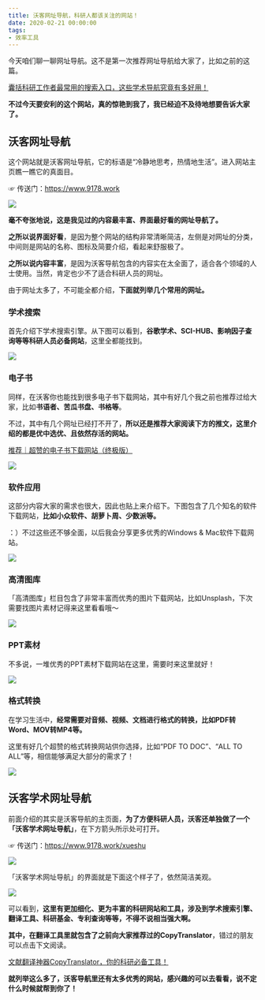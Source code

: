 ```yaml
---
title: 沃客网址导航，科研人都该关注的网站！
date: 2020-02-21 00:00:00
tags:
- 效率工具
---
```


今天咱们聊一聊网址导航。这不是第一次推荐网址导航给大家了，比如之前的这篇。

[囊括科研工作者最常用的搜索入口，这些学术导航究竟有多好用！](http://mp.weixin.qq.com/s?__biz=MzAxNzgyMDg0MQ==&mid=2650452296&idx=1&sn=01d224c59dbc8e402e79a265a3b3536e&chksm=83d1ac8eb4a625980eac4b4b5068674e1fe6a497b647742426f0ef3c5866b674a1cb9e80275d&scene=21#wechat_redirect)

**不过今天要安利的这个网站，真的惊艳到我了，我已经迫不及待地想要告诉大家了。**

## 沃客网址导航

这个网站就是沃客网址导航，它的标语是“冷静地思考，热情地生活”。进入网站主页瞧一瞧它的真面目。

☞ 传送门：https://www.9178.work

![](https://tva1.sinaimg.cn/large/0082zybply1gc4iiywqhhj30u00i5wg0.jpg)

**毫不夸张地说，这是我见过的内容最丰富、界面最好看的网址导航了。**

**之所以说界面好看**，是因为整个网站的结构非常清晰简洁，左侧是对网址的分类，中间则是网站的名称、图标及简要介绍，看起来舒服极了。

**之所以说内容丰富**，是因为沃客导航包含的内容实在太全面了，适合各个领域的人士使用。当然，肯定也少不了适合科研人员的网址。

由于网址太多了，不可能全都介绍，**下面就列举几个常用的网址。**

###   学术搜索

首先介绍下学术搜索引擎。从下图可以看到，**谷歌学术、SCI-HUB、影响因子查询等等科研人员必备网站**，这里全都能找到。

![](https://tva1.sinaimg.cn/large/0082zybply1gc4iki8xfpj30u00i50uh.jpg)

###   电子书 

同样，在沃客你也能找到很多电子书下载网站，其中有好几个我之前也推荐过给大家，比如**书语者、苦瓜书盘、书格等**。

不过，其中有几个网址已经打不开了，**所以还是推荐大家阅读下方的推文，这里介绍的都是优中选优、且依然存活的网站。**

[推荐｜超赞的电子书下载网站（终极版）](http://mp.weixin.qq.com/s?__biz=MzAxNzgyMDg0MQ==&mid=2650455580&idx=1&sn=9e8eabb8e1773d02e7fbb6090bc4820f&chksm=83d1a3dab4a62acc1e91f226a9c09b7b44ce12684a041fbe28dd31f6109c29f6abed0d7ee9ef&scene=21#wechat_redirect)

![](https://tva1.sinaimg.cn/large/0082zybply1gc4ilm13oaj30u00i5wg2.jpg)

###   软件应用

这部分内容大家的需求也很大，因此也贴上来介绍下。下图包含了几个知名的软件下载网站，**比如小众软件、胡萝卜周、少数派等。**

：）不过这些还不够全面，以后我会分享更多优秀的Windows & Mac软件下载网站。

![](https://tva1.sinaimg.cn/large/0082zybply1gc4ilxr61sj30u00i50ue.jpg)

###   高清图库

「高清图库」栏目包含了非常丰富而优秀的图片下载网站，比如Unsplash，下次需要找图片素材记得来这里看看哦～

![](https://tva1.sinaimg.cn/large/0082zybply1gc4ime5g4qj30u00i5abx.jpg)

###   PPT素材

不多说，一堆优秀的PPT素材下载网站在这里，需要时来这里就好！

![](https://tva1.sinaimg.cn/large/0082zybply1gc4imrtbo5j30u00i5ta1.jpg)

###   格式转换

在学习生活中，**经常需要对音频、视频、文档进行格式的转换，比如PDF转Word、MOV转MP4等。**

这里有好几个超赞的格式转换网站供你选择，比如“PDF TO DOC”、“ALL TO ALL”等，相信能够满足大部分的需求了！

![](https://tva1.sinaimg.cn/large/0082zybply1gc4in03unvj30u00i5myj.jpg)

## 沃客学术网址导航

前面介绍的其实是沃客导航的主页面，**为了方便科研人员，沃客还单独做了一个「沃客学术网址导航」**，在下方箭头所示处可打开。

☞ 传送门：https://www.9178.work/xueshu

![](https://tva1.sinaimg.cn/large/0082zybply1gc4ina4381j30u00i575t.jpg)

「沃客学术网址导航」的界面就是下面这个样子了，依然简洁美观。

![](https://tva1.sinaimg.cn/large/0082zybply1gc4inkm64jj30u00i5q49.jpg)

可以看到，**这里有更加细化、更为丰富的科研网站和工具，涉及到学术搜索引擎、翻译工具、科研基金、专利查询等等，不得不说相当强大啊。**

**其中，在翻译工具里就包含了之前向大家推荐过的CopyTranslator**，错过的朋友可以点击下文阅读。

[文献翻译神器CopyTranslator，你的科研必备工具！](http://mp.weixin.qq.com/s?__biz=MzAxNzgyMDg0MQ==&mid=2650455380&idx=1&sn=20a74f8ef56bd9e3c619d2f01e716a21&chksm=83d1a092b4a62984313d62b5dcf2e096ae20561f269244d3f77e4cbca7f27c96d40810c3e8a1&scene=21#wechat_redirect)

**就列举这么多了，沃客导航里还有太多优秀的网站，感兴趣的可以去看看，说不定什么时候就帮到你了！**